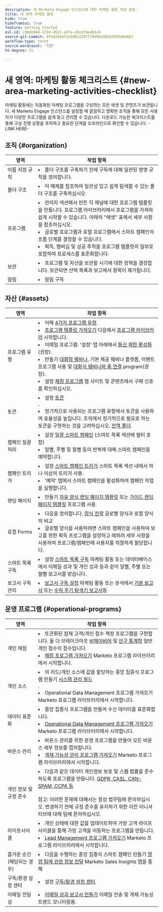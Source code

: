 ```yaml
---
description: 새 Marketo Engage 인스턴스에 대한 마케팅 활동 섹션 설정.
title: 새 영역 마케팅 활동
hide: true
hidefromtoc: true
feature: Getting Started
exl-id: c9bde944-1724-4521-a57a-e8cef4adb5c8
source-git-commit: 9f442b64f2e6d012207f79d06298583655db86b7
workflow-type: tm+mt
source-wordcount: '725'
ht-degree: 1%

---
```


# 새 영역: 마케팅 활동 체크리스트 {#new-area-marketing-activities-checklist}

마케팅 활동에는 자동화된 마케팅 프로그램을 구성하는 모든 에셋 및 콘텐츠가 보관됩니다. 새 Marketo Engage 인스턴스를 설정할 때 깔끔하고 명확한 조직을 통해 모든 사용자가 다양한 프로그램을 쉽게 찾고 관리할 수 있습니다. 다운로드 가능한 체크리스트를 통해 구성 진행 상황을 추적하고 중요한 단계를 오프라인으로 확인할 수 있습니다. -LINK HERE-

## 조직 {#organization}

<table>
<thead>
  <tr>
    <th style="width:20%">영역</th>
    <th style="width:80%">작업 항목</th>
  </tr>
</thead>
<tbody>
  <tr>
    <td>이름 지정 규칙</td>
    <td><li>폴더 구조를 구축하기 전에 구독에 대해 일관된 명명 규칙을 정의합니다.</li></td>
  </tr>
  <tr>
    <td>폴더 구조</td>
    <td><li>이 예제를 참조하여 일관성 있고 쉽게 탐색할 수 있는 폴더 구조를 구축하십시오.</td>
  </tr>
  <tr>
    <td>프로그램</td>
    <td><li>관리자 섹션에서 만든 각 채널에 대한 프로그램 템플릿을 만듭니다. 프로그램 라이브러리에서 프로그램을 가져와 쉽게 시작할 수 있습니다. 아래의 "에셋" 표에서 세부 사항을 참조하십시오.</li>
    <li>글로벌 프로그램과 로컬 프로그램에서 스마트 캠페인의 흐름 단계를 결정할 수 있습니다.</li> <li>획득, 멤버십 및 성공 추적을 프로그램 템플릿의 일부로 포함하여 프로세스를 표준화합니다.</li></td>
  </tr>
  <tr>
    <td>보관</td>
    <td><li>프로그램 및 자산을 보관할 시기에 대한 정책을 결정합니다. 보관되면 선택 목록과 보고에서 항목이 제거됩니다.</li></td>
  </tr>
  <tr>
    <td>알림</td>
    <td><li>알림 구독</li></td>
  </tr>
</tbody>
</table>

## 자산 {#assets}

<table>
<thead>
  <tr>
    <th style="width:20%">영역</th>
    <th style="width:80%">작업 항목</th>
  </tr>
</thead>
<tbody>
  <tr>
    <td>프로그램 유형</td>
    <td><li>이해 <a href="https://experienceleague.adobe.com/en/docs/marketo/using/product-docs/core-marketo-concepts/programs/creating-programs/understanding-programs">4가지 프로그램 유형</a>.</li>
    <li><a href="https://experienceleague.adobe.com/en/docs/marketo/using/product-docs/core-marketo-concepts/programs/working-with-programs/import-a-program">프로그램 템플릿 가져오기</a> 다음에서 <a href="https://experienceleague.adobe.com/en/docs/marketo/using/product-docs/core-marketo-concepts/programs/program-library/program-import-library-overview">프로그램 라이브러리</a> 시작합니다.</li>
    <li>이메일 프로그램: '설정' 탭 아래에서 <a href="https://experienceleague.adobe.com/en/docs/marketo/using/product-docs/administration/email-setup/enable-communication-limits">통신 제한 활성화</a>(권장).</li>
    <li>만들기 <a href="https://experienceleague.adobe.com/en/docs/marketo/using/product-docs/demand-generation/events/interactive-webinars/create-an-interactive-webinar">대화형 웨비나</a>, 기본 제공 웨비나 플랫폼, 이벤트 프로그램 사용 및 <a href="https://experienceleague.adobe.com/en/docs/marketo/using/product-docs/demand-generation/events/interactive-webinars/designing-interactive-webinars">대화식 웨비나와 룸 연결</a> program(권장).  <li>설정 <a href="https://experienceleague.adobe.com/docs/marketo/using/product-docs/core-marketo-concepts/smart-campaigns/flow-actions/change-score.html">채점 프로그램</a> 웹 사이트 및 콘텐츠에서 구매 신호를 확인하십시오.</li></td>
  </tr>
  <tr>
    <td>토큰</td>
    <td><li>설정 <a href="https://experienceleague.adobe.com/docs/marketo/using/product-docs/core-marketo-concepts/programs/tokens/understanding-my-tokens-in-a-program.html">토큰</a></li>.
    <li>정기적으로 사용되는 프로그램 유형에서 토큰을 사용하여 효율성을 높입니다. 조직에서 정기적으로 필요로 하는 토큰을 구현하는 것을 고려하십시오. <a href="https://experienceleague.adobe.com/docs/marketo/using/product-docs/core-marketo-concepts/programs/tokens/understanding-my-tokens-in-a-program.html#nesting-tokens">전역 폴더</a>.</li></td>
  </tr>
  <tr>
    <td>캠페인 일괄 처리</td>
    <td><li>설정 <a href="https://experienceleague.adobe.com/docs/marketo/using/product-docs/core-marketo-concepts/smart-campaigns/creating-a-smart-campaign/understanding-batch-and-trigger-smart-campaigns.html#batch-campaign">일괄 스마트 캠페인</a> (스마트 목록 섹션에 필터 포함)</li>
    <li>일별, 주별 및 월별 등의 반복에 대해 스마트 캠페인을 예약합니다.</li></td>
  </tr>
  <tr>
    <td>캠페인 트리거</td>
    <td><li>설정 <a href="https://experienceleague.adobe.com/docs/marketo/using/product-docs/core-marketo-concepts/smart-campaigns/creating-a-smart-campaign/understanding-batch-and-trigger-smart-campaigns.html#trigger-campaign">스마트 캠페인 트리거</a> 스마트 목록 섹션 내에서 하나 이상의 트리거 사용.</li>
    <li>'예약' 탭에서 스마트 캠페인을 활성화하여 캠페인 작업을 실행합니다.</li></td>
  </tr>
  <tr>
    <td>랜딩 페이지</td>
    <td><li>만들기 <a href="https://experienceleague.adobe.com/en/docs/marketo/using/product-docs/demand-generation/landing-pages/landing-page-templates/create-a-free-form-landing-page-template">자유 양식 랜딩 페이지 템플릿</a> 또는 <a href="https://experienceleague.adobe.com/en/docs/marketo/using/product-docs/demand-generation/landing-pages/guided-landing-pages/create-a-guided-landing-page">가이드 랜딩 페이지 템플릿</a> 프로그램 사용.</li></td>
  </tr>
  <tr>
    <td>로컬 Forms</td>
    <td><li>다음을 정의합니다. <a href="https://experienceleague.adobe.com/docs/marketo/using/product-docs/demand-generation/forms/creating-a-form/create-a-form.html">양식 전략</a> 글로벌 양식과 로컬 양식의 비교</li>
    <li>글로벌 양식을 사용하려면 스마트 캠페인을 사용하여 보고를 위한 획득 프로그램을 설정하고 레퍼러 세부 사항을 사용하여 프로그램/캠페인에 사용자를 적절하게 할당합니다.</li></td>
  </tr>
  <tr>
    <td>스마트 목록 구독</td>
    <td><li>설정 <a href="https://experienceleague.adobe.com/docs/marketo/using/product-docs/reporting/basic-reporting/report-subscriptions/edit-a-smart-list-subscription.html">스마트 목록 구독</a> 마케팅 활동 또는 데이터베이스에서 이메일 성과 및 개인 성과 등과 같이 일별, 주별 또는 월별 보고서를 받습니다.</li></td>
  </tr>
  <tr>
    <td>보고서 구독 관리</td>
    <td><li><a href="https://experienceleague.adobe.com/docs/marketo/using/product-docs/reporting/basic-reporting/report-subscriptions/manage-report-subscriptions.html">보고서 구독 설정</a> 마케팅 활동 또는 분석에서 <a href="https://experienceleague.adobe.com/docs/marketo/using/product-docs/reporting/basic-reporting/report-subscriptions/subscribe-to-a-basic-report.html">기본 보고서</a> 또는 <a href="https://experienceleague.adobe.com/docs/marketo/using/product-docs/reporting/revenue-cycle-analytics/revenue-explorer/subscribe-to-a-revenue-explorer-report.html">수익 주기 탐색기 보고서</a>등</li></td>
  </tr>
</tbody>
</table>

## 운영 프로그램 {#operational-programs}

<table>
<thead>
  <tr>
    <th style="width:20%">영역</th>
    <th style="width:80%">작업 항목</th>
  </tr>
</thead>
<tbody>
  <tr>
    <td>개인 채점</td>
    <td><li>토큰화된 잠재 고객/개인 점수 책정 프로그램을 구현합니다. 둘 다 브레이크아웃 <a href="https://experienceleague.adobe.com/docs/marketo/using/product-docs/core-marketo-concepts/programs/program-library/op-scoring-behavior.html">비헤이비어</a> 및 <a href="https://experienceleague.adobe.com/docs/marketo/using/product-docs/core-marketo-concepts/programs/program-library/op-scoring-demographic.html">인구 통계학</a> 일반 개인 점수의 점수입니다.</li>
    <li><a href="https://experienceleague.adobe.com/docs/marketo/using/product-docs/core-marketo-concepts/programs/working-with-programs/import-a-program.html">채점 프로그램 가져오기</a> Marketo 프로그램 라이브러리에서 시작합니다.</li></td>
  </tr>
  <tr>
    <td>개인 소스</td>
    <td><li>의 리드/개인 소스에 값을 할당하는 중앙 집중식 프로그램 만들기 <a href="https://experienceleague.adobe.com/docs/marketo/using/product-docs/core-marketo-concepts/programs/program-library/op-data-management.html" target="_blank"> 시스템 관리 필드</a></li>.  
    <li>Operational Data Management 프로그램 가져오기</a> Marketo 프로그램 라이브러리에서 시작합니다.</li></td>
  </tr>
  <tr>
    <td>데이터 표준화</td>
    <td><li>중앙 집중식 프로그램을 만들어 수신 데이터를 표준화합니다.</li>
    <li><a href="https://experienceleague.adobe.com/docs/marketo/using/product-docs/core-marketo-concepts/programs/program-library/op-data-management.html">Operational Data Management 프로그램 가져오기</a> Marketo 프로그램 라이브러리에서 시작합니다.</li></td>
  </tr>
  <tr>
    <td>바운스 관리</td>
    <td><li>바운스 관리를 위한 운영 프로그램을 만들어 모든 바운스 세부 정보를 캡처합니다.</li>
    <li><a href="https://experienceleague.adobe.com/docs/marketo/using/product-docs/core-marketo-concepts/programs/program-library/op-lead-management.html">게재 가능성 관리 프로그램 가져오기</a> Marketo 프로그램 라이브러리에서 시작합니다.</li></td>
  </tr>
  <tr>
    <td>개인 정보 및 규정 준수</td>
    <td><li>다음과 같은 데이터 개인정보 보호 및 스팸 법률을 준수하도록 프로그램을 만듭니다. <a href="https://business.adobe.com/resources/ebooks/the-gdpr-and-the-marketer.html">GDPR, CASL, CAN-SPAM, CCPA 등</a></li>
    <br>참고: 이러한 문제에 대해서는 항상 법무팀에 문의하십시오. 변경하기 전에 규정 준수를 유지하기 위한 이전 이니셔티브에 대해 팀에 문의하십시오.</td>
  </tr>
  <tr>
    <td>라이프사이클</td>
    <td><li>개인 상태에 대한 값을 업데이트하여 가망 고객 라이프사이클을 통해 가망 고객을 이동하는 프로그램을 만듭니다.</li>
    <li><a href="https://experienceleague.adobe.com/docs/marketo/using/product-docs/core-marketo-concepts/programs/program-library/op-lead-management.html">Lead Management 프로그램 가져오기</a> Marketo 프로그램 라이브러리에서 시작합니다.</li></td>
  </tr>
  <tr>
    <td>즐거운 순간(해당되는 경우)</td>
    <td><li>다음을 수행하는 중앙 집중식 스마트 캠페인 만들기 <a href="https://experienceleague.adobe.com/docs/marketo/using/product-docs/marketo-sales-insight/msi-for-salesforce/features/tabs-in-the-msi-panel/interesting-moments/using-interesting-moments.html#how-do-i-create-an-interesting-moment">영업 팀에 관련 정보 전달</a> Marketo Sales Insights 앱을 통해</li></td>
  </tr>
  <tr>
    <td>구독/환경 설정 센터</td>
    <td><li>설정 <a href="https://experienceleague.adobe.com/docs/marketo-learn/tutorials/lead-and-data-management/subscription-center-learn.html">구독/환경 설정 센터</a>.</li></td>
  </tr>
  <tr>
    <td>이메일 전달성</td>
    <td><li><a href="https://experienceleague.adobe.com/docs/marketo/using/product-docs/email-marketing/deliverability/hard-and-soft-bounces-in-email.html">이메일 성과 보고서 만들기</a> 이메일 전송 및 게재 가능성 트렌드 모니터링용.</li></td>
  </tr>
</tbody>
</table>
